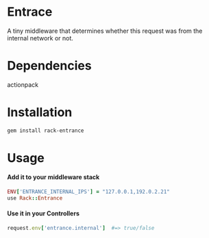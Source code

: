 # Entrace

A tiny middleware that determines whether this request was from the internal network or not.

# Dependencies

actionpack

# Installation

```bash
gem install rack-entrance
````

# Usage

#### Add it to your middleware stack

```ruby
ENV['ENTRANCE_INTERNAL_IPS'] = "127.0.0.1,192.0.2.21"
use Rack::Entrance
````

#### Use it in your Controllers 

```ruby
request.env['entrance.internal']  #=> true/false
```
